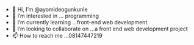- 👋 Hi, I’m @ayomideogunkunle
- 👀 I’m interested in ... programming
- 🌱 I’m currently learning ...front-end web development
- 💞️ I’m looking to collaborate on ...a front end web development project
- 📫 How to reach me ...08147447219

<!---
ayomideogunkunle/ayomideogunkunle is a ✨ special ✨ repository because its `README.md` (this file) appears on your GitHub profile.
You can click the Preview link to take a look at your changes.
--->

